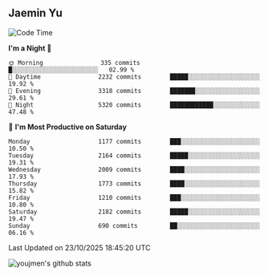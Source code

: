 ## Jaemin Yu

<!--START_SECTION:waka-->
![Code Time](http://img.shields.io/badge/Code%20Time-11%20mins-blue)

**I'm a Night 🦉** 

```text
🌞 Morning                335 commits         █░░░░░░░░░░░░░░░░░░░░░░░░   02.99 % 
🌆 Daytime                2232 commits        █████░░░░░░░░░░░░░░░░░░░░   19.92 % 
🌃 Evening                3318 commits        ███████░░░░░░░░░░░░░░░░░░   29.61 % 
🌙 Night                  5320 commits        ████████████░░░░░░░░░░░░░   47.48 % 
```
📅 **I'm Most Productive on Saturday** 

```text
Monday                   1177 commits        ███░░░░░░░░░░░░░░░░░░░░░░   10.50 % 
Tuesday                  2164 commits        █████░░░░░░░░░░░░░░░░░░░░   19.31 % 
Wednesday                2009 commits        ████░░░░░░░░░░░░░░░░░░░░░   17.93 % 
Thursday                 1773 commits        ████░░░░░░░░░░░░░░░░░░░░░   15.82 % 
Friday                   1210 commits        ███░░░░░░░░░░░░░░░░░░░░░░   10.80 % 
Saturday                 2182 commits        █████░░░░░░░░░░░░░░░░░░░░   19.47 % 
Sunday                   690 commits         ██░░░░░░░░░░░░░░░░░░░░░░░   06.16 % 
```



 Last Updated on 23/10/2025 18:45:20 UTC
<!--END_SECTION:waka-->

![youjmen's github stats](https://github-readme-stats.vercel.app/api?username=youjmen&show_icons=true)
